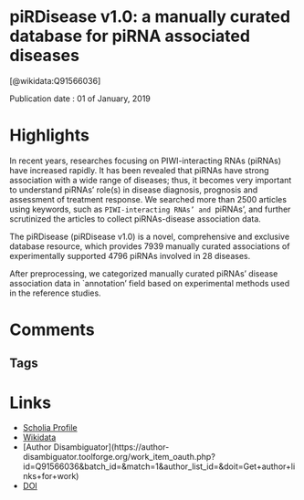 
piRDisease v1.0: a manually curated database for piRNA associated diseases
==========================================================================
  
  [@wikidata:Q91566036]  
  
Publication date : 01 of January, 2019  

# Highlights

In recent years, researches focusing on PIWI-interacting RNAs (piRNAs) have increased rapidly. It has been revealed that piRNAs have strong association with a wide range of diseases; thus, it becomes very important to understand piRNAs’ role(s) in disease diagnosis, prognosis and assessment of treatment response. We searched more than 2500 articles using keywords, such as `PIWI-interacting RNAs’ and `piRNAs’, and further scrutinized the articles to collect piRNAs-disease association data.

<!-- Nice! -->

The piRDisease (piRDisease v1.0) is a novel, comprehensive and exclusive database resource, which provides 7939 manually curated associations of experimentally supported 4796 piRNAs involved in 28 diseases.

After preprocessing, we categorized manually curated piRNAs’ disease association data in `annotation’ field based on experimental methods used in the reference studies.

# Comments

## Tags

# Links
  
 * [Scholia Profile](https://scholia.toolforge.org/work/Q91566036)  
 * [Wikidata](https://www.wikidata.org/wiki/Q91566036)  
 * [Author Disambiguator](https://author-
disambiguator.toolforge.org/work_item_oauth.php?id=Q91566036&batch_id=&match=1&author_list_id=&doit=Get+author+links+for+work)  
 * [DOI](https://doi.org/10.1093/DATABASE/BAZ052)  
